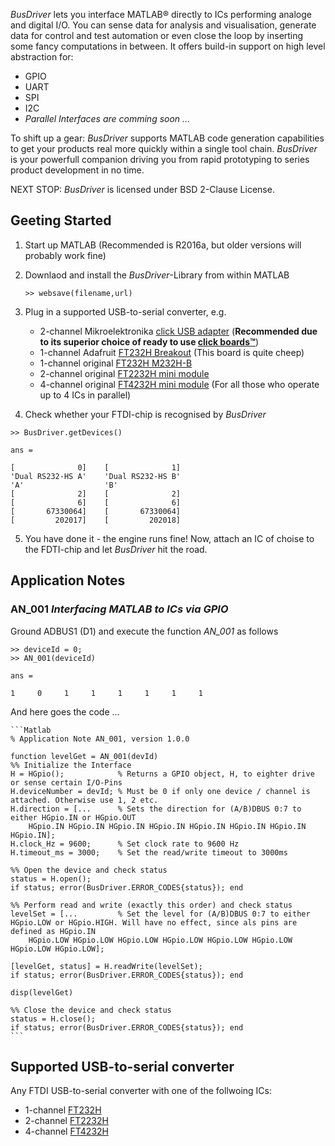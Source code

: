 *BusDriver* lets you interface MATLAB® directly to ICs performing analoge and digital I/O. You can sense data for analysis and visualisation, generate data for control and test automation or even close the loop by inserting some fancy computations in between. It offers build-in support on high level abstraction for: 

* GPIO
* UART
* SPI
* I2C
* *Parallel Interfaces are comming soon ...*

To shift up a gear: *BusDriver* supports MATLAB code generation capabilities to get your products real more quickly within a single tool chain. *BusDriver* is your powerfull companion driving you from rapid prototyping to series product development in no time.

NEXT STOP: *BusDriver* is licensed under BSD 2-Clause License.

## Geeting Started
1. Start up MATLAB (Recommended is R2016a, but older versions will probably work fine)
2. Downlaod and install the *BusDriver*-Library from within MATLAB
	
	```>> websave(filename,url)```

3. Plug in a supported USB-to-serial converter, e.g.
	* 2-channel Mikroelektronika [click USB adapter](http://www.mikroe.com/click/usb-adapter/) (**Recommended due to its superior choice of ready to use [click boards™](http://www.mikroe.com/click/)**)
	* 1-channel Adafruit [FT232H Breakout](https://www.adafruit.com/products/2264) (This board is quite cheep)
	* 1-channel original [FT232H M232H-B](http://www.ftdichip.com/Products/Modules/DevelopmentModules.htm#UM232H-B) 	
	* 2-channel original [FT2232H mini module](http://www.ftdichip.com/Products/Modules/DevelopmentModules.htm#FT2232H_Mini)
	* 4-channel original [FT4232H mini module](http://www.ftdichip.com/Products/Modules/DevelopmentModules.htm#FT4232H_Mini) (For all those who operate up to 4 ICs in parallel)
4. Check whether your FTDI-chip is recognised by *BusDriver*	
		
```
>> BusDriver.getDevices()
	
ans =

[              0]    [              1]
'Dual RS232-HS A'    'Dual RS232-HS B'
'A'                  'B'              
[              2]    [              2]
[              6]    [              6]
[       67330064]    [       67330064]
[         202017]    [         202018]
```
	
5. You have done it - the engine runs fine! Now, attach an IC of choise to the FDTI-chip and let *BusDriver* hit the road.

## Application Notes
### AN_001 *Interfacing MATLAB to ICs via GPIO*
Ground ADBUS1 (D1) and execute the function *AN_001* as follows

	>> deviceId = 0;
	>> AN_001(deviceId)
	
	ans =
	
	1     0     1     1     1     1     1     1

And here goes the code ... 

	```Matlab	
	% Application Note AN_001, version 1.0.0
	
	function levelGet = AN_001(devId)
	%% Initialize the Interface
	H = HGpio();            % Returns a GPIO object, H, to eighter drive or sense certain I/O-Pins
	H.deviceNumber = devId; % Must be 0 if only one device / channel is attached. Otherwise use 1, 2 etc.
	H.direction = [...      % Sets the direction for (A/B)DBUS 0:7 to either HGpio.IN or HGpio.OUT
	    HGpio.IN HGpio.IN HGpio.IN HGpio.IN HGpio.IN HGpio.IN HGpio.IN HGpio.IN];
	H.clock_Hz = 9600;      % Set clock rate to 9600 Hz
	H.timeout_ms = 3000;    % Set the read/write timeout to 3000ms
	
	%% Open the device and check status
	status = H.open();
	if status; error(BusDriver.ERROR_CODES{status}); end
	
	%% Perform read and write (exactly this order) and check status
	levelSet = [...         % Set the level for (A/B)DBUS 0:7 to either HGpio.LOW or HGpio.HIGH. Will have no effect, since als pins are defined as HGpio.IN
	    HGpio.LOW HGpio.LOW HGpio.LOW HGpio.LOW HGpio.LOW HGpio.LOW HGpio.LOW HGpio.LOW];
	
	[levelGet, status] = H.readWrite(levelSet);
	if status; error(BusDriver.ERROR_CODES{status}); end
	
	disp(levelGet)
	
	%% Close the device and check status
	status = H.close();
	if status; error(BusDriver.ERROR_CODES{status}); end
	```
## Supported USB-to-serial converter
Any FTDI USB-to-serial converter with one of the follwoing  ICs:

* 1-channel [FT232H](http://www.ftdichip.com/Products/ICs/FT232H.htm)
* 2-channel [FT2232H](http://www.ftdichip.com/Products/ICs/FT2232H.htm)
* 4-channel [FT4232H](http://www.ftdichip.com/Products/ICs/FT4232H.htm)
